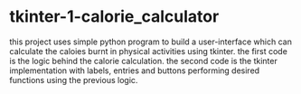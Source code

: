 # tkinter-1-calorie_calculator
this project uses simple python program to build a user-interface which can calculate the caloies burnt in physical activities using tkinter.
the first code is the logic behind the calorie calculation.
the second code is the tkinter implementation with labels, entries and buttons performing desired functions using the previous logic.
